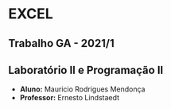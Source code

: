 # EXCEL

## **Trabalho GA - 2021/1**
## Laboratório II e Programação II

- **Aluno:** Mauricio Rodrigues Mendonça
- **Professor:** Ernesto Lindstaedt
